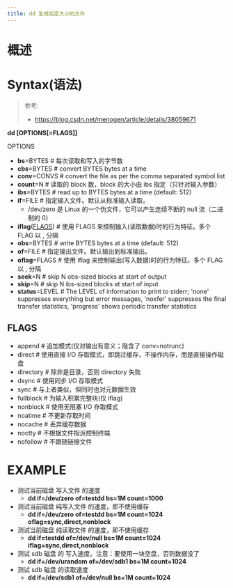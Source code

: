 ```yaml
---
title: dd 生成指定大小的文件
---
```


# 概述

# Syntax(语法)

> 参考:
>
> - https://blog.csdn.net/menogen/article/details/38059671

**dd [OPTIONS[=FLAGS]]**

OPTIONS

- **bs**=BYTES # 每次读取和写入的字节数
- **cbs**=BYTES # convert BYTES bytes at a time
- **conv**=CONVS # convert the file as per the comma separated symbol list
- **count**=N # 读取的 block 数，block 的大小由 ibs 指定（只针对输入参数）
- **ibs**=BYTES # read up to BYTES bytes at a time (default: 512)
- **if**=FILE # 指定输入文件。默认从标准输入读取。
  - /dev/zero 是 Linux 的一个伪文件，它可以产生连续不断的 null 流（二进制的 0）
- **iflag**([FLAGS](#FLAGS)) # 使用 FLAGS 来控制输入(读取数据)时的行为特征。多个 FLAG 以 , 分隔
- **obs**=BYTES # write BYTES bytes at a time (default: 512)
- **of**=FILE # 指定输出文件。默认输出到标准输出。
- **oflag**=FLAGS # 使用 iflag 来控制输出(写入数据)时的行为特征。多个 FLAG 以 , 分隔
- **seek**=N # skip N obs-sized blocks at start of output
- **skip**=N # skip N ibs-sized blocks at start of input
- **status**=LEVEL # The LEVEL of information to print to stderr; 'none' suppresses everything but error messages, 'noxfer' suppresses the final transfer statistics, 'progress' shows periodic transfer statistics

## FLAGS

- append # 追加模式(仅对输出有意义；隐含了 conv=notrunc)
- direct # 使用直接 I/O 存取模式，即跳过缓存，不操作内存，而是直接操作磁盘
- directory # 除非是目录，否则 directory 失败
- dsync # 使用同步 I/O 存取模式
- sync # 与上者类似，但同时也对元数据生效
- fullblock # 为输入积累完整块(仅 iflag)
- nonblock # 使用无阻塞 I/O 存取模式
- noatime # 不更新存取时间
- nocache # 丢弃缓存数据
- noctty # 不根据文件指派控制终端
- nofollow # 不跟随链接文件

# EXAMPLE

- 测试当前磁盘 写入文件 的速度
  - **dd if=/dev/zero of=testdd bs=1M count=1000**
- 测试当前磁盘 纯写入文件 的速度，即不使用缓存
  - **dd if=/dev/zero of=testdd bs=1M count=1024 oflag=sync,direct,nonblock**
- 测试当前磁盘 纯读取文件 的速度，即不使用缓存
  - **dd if=testdd of=/dev/null bs=1M count=1024 iflag=sync,direct,nonblock**
- 测试 sdb 磁盘 的 写入速度。注意：要使用一块空盘，否则数据没了
  - **dd if=/dev/urandom of=/dev/sdb1 bs=1M count=1024**
- 测试 sdb 磁盘 的读取速度
  - **dd if=/dev/sdb1 of=/dev/null bs=1M count=1024**
